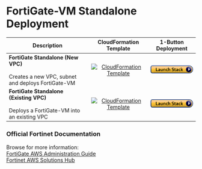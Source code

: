 # FortiGate-VM Standalone Deployment

| **Description** | **CloudFormation Template** | **1-Button Deployment** |
|-----------------|-----------------------------|-------------------------|
| **FortiGate Standalone (New VPC)**<br><br>Creates a new VPC, subnet and deploys FortiGate-VM | <div align="center">[<img src="https://ftnt-cfts.s3.eu-central-1.amazonaws.com/shared/downloadicon.png" alt="CloudFormation Template">](https://ftnt-cfts.s3.amazonaws.com/fgt/fgt_standalone_newvpc.yaml)</div> | [![Launch Stack](https://github.com/40net-cloud/fortinet-aws-solutions/blob/master/FortiGate/Active-Passive-Multi-Zone/images/aws_cft_image.png)](https://console.aws.amazon.com/cloudformation/home#/stacks/create/review?templateURL=https://ftnt-cfts.s3.amazonaws.com/fgt/fgt_standalone_newvpc.yaml&stackName=FortiGate-Standalone-New-VPC) |
| **FortiGate Standalone (Existing VPC)**<br><br>Deploys a FortiGate-VM into an existing VPC | <div align="center">[<img src="https://ftnt-cfts.s3.eu-central-1.amazonaws.com/shared/downloadicon.png" alt="CloudFormation Template">](https://ftnt-cfts.s3.amazonaws.com/fgt/fgt_standalone_existingvpc.yaml)</div> | [![Launch Stack](https://github.com/40net-cloud/fortinet-aws-solutions/blob/master/FortiGate/Active-Passive-Multi-Zone/images/aws_cft_image.png)](https://console.aws.amazon.com/cloudformation/home#/stacks/create/review?templateURL=https://ftnt-cfts.s3.amazonaws.com/fgt/fgt_standalone_existingvpc.yaml&stackName=FortiGate-Standalone-Existing-VPC) |

### Official Fortinet Documentation
Browse for more information: <br>[FortiGate AWS Administration Guide](https://docs.fortinet.com/document/fortigate-public-cloud/7.6.0/aws-administration-guide/685891/about-fortigate-vm-for-aws)<br>
[Fortinet AWS Solutions Hub](https://docs.fortinet.com/cloud-solutions/aws)

